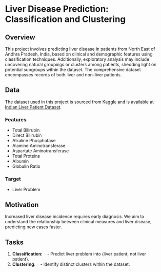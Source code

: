 # Liver Disease Prediction: Classification and Clustering

## Overview
This project involves predicting liver disease in patients from North East of Andhra Pradesh, India, based on clinical and demographic features using classification techniques. Additionally, exploratory analysis may include uncovering natural groupings or clusters among patients, shedding light on potential subgroups within the dataset. The comprehensive dataset encompasses records of both liver and non-liver patients.

## Data
The dataset used in this project is sourced from Kaggle and is available at [Indian Liver Patient Dataset](https://www.kaggle.com/datasets/gauravduttakiit/indian-liver-patient?resource=download).
### Features
- Total Bilirubin
- Direct Bilirubin
- Alkaline Phosphatase
- Alamine Aminotransferase
- Aspartate Aminotransferase
- Total Proteins
- Albumin
- Globulin Ratio

### Target
- Liver Problem

## Motivation
Increased liver disease incidence requires early diagnosis. We aim to understand the relationship between clinical measures and liver disease, predicting new cases faster.

## Tasks
1. **Classification:**
   - Predict liver problem into {liver patient, not liver patient}.
   
2. **Clustering:**
   - Identify distinct clusters within the dataset.









